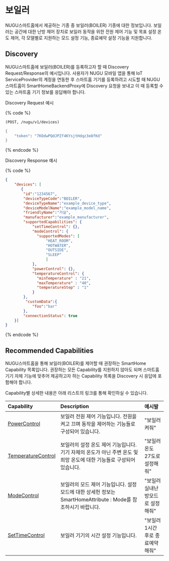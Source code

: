 # 보일러

NUGU스마트홈에서 제공하는 기종 중 보일러\(BOILER\) 기종에 대한 정보입니다. 보일러는 공간에 대한 난방 제어 장치로 보일러 동작을 위한 전원 제어 기능 및 목표 설정 온도 제어, 각 모델별로 지원하는 모드 설정 기능, 종료예약 설정 기능을 지원합니다.

## Discovery

NUGU스마트홈에 보일러\(BOILER\)를 등록하고자 할 때 Discovery Request/Response의 예시입니다. 사용자가 NUGU 모바일 앱을 통해 IoT ServiceProvider의 계정을 연동한 후 스마트홈 기기를 등록하려고 시도할 때 NUGU스마트홈이 SmartHomeBackendProxy에 Discovery 요청을 보내고 이 때 등록할 수 있는 스마트홈 기기 정보를 응답해야 합니다.

Discovery Request 예시

{% code %}
```scheme
(POST, /nugu/v1/devices)

{
    "token": "7KOdwPQdJPZf4KYsjtHdqz3e8fKd"
}
```
{% endcode %}

Discovery Response 예시

{% code %}
```json
{
    "devices": [
       {
        "id":"1234567",
        "deviceTypeCode":"BOILER",
        "deviceTypeName":"example_device_type",
        "deviceModelName":"example_model_name",
        "friendlyName":"거실",
        "manufacturer":"example_manufacturer",
        "supportedCapabilities": {
            "setTimeControl": {},
            "modeControl": {
              "supportedModes": [
                  "HEAT_ROOM",
                  "HOTWATER", 
                  "OUTSIDE",
                  "SLEEP"
                  ]
            },
            "powerControl": {},
            "temperatureControl": {
              "minTemperature" : "21",
              "maxTemperature" : "40",
              "temperatureStep" : "1"
            }
        },
         "customData":{
            "foo":"bar"
        },
        "connectionStatus": true
    }]
}
```
{% endcode %}

## Recommended Capabilities

NUGU스마트홈을 통해 보일러\(BOILER\)를 제어할 때 권장하는 SmartHome Capability 목록입니다. 권장하는 모든 Capability를 지원하지 않아도 되며 스마트홈 기기 자체 기능에 맞추어 제공하고자 하는 Capability 목록을 Discovery 시 응답에 포함해야 합니다.

Capability별 상세한 내용은 아래 리스트의 링크를 통해 확인하실 수 있습니다.

| Capability                                                                | Description                                                                | 예시발                 |
|:--------------------------------------------------------------------------|:---------------------------------------------------------------------------|:--------------------|
| [PowerControl](../smarthomecapability/powercontrol-interface)             | 보일러 전원 제어 기능입니다. 전원을 켜고 끄며 동작을 제어하는 기능들로 구성되어 있습니다.                        | "보일러 켜줘"            |
| [TemperatureControl](../smarthomecapability/temperaturecontrol-interface) | 보일러의 설정 온도 제어 기능입니다. 기기 자체의 온도가 아닌 주변 온도 및 희망 온도에 대한 기능들로 구성되어 있습니다.       | "보일러 온도 27도로 설정해줘"  |
| [ModeControl](../smarthomecapability/modecontrol-interface)               | 보일러의 모드 제어 기능입니다. 설정 모드에 대한 상세헌 정보는 SmartHomeAttribute : Mode를 참조하시기 바랍니다. | "보일러 실내난방모드로 설정해줘"  |
| [SetTimeControl](../smarthomecapability/settimecontrol-interface)         | 보일러 기기의 시간 설정 기능입니다.                                                       | "보일러 1시간 후로 종료예약해줘" |


